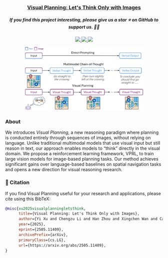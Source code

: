 <h3 align="center">
  <a href="https://arxiv.org/abs/2505.11409">
    Visual Planning: Let's Think Only with Images
  </a>
</h3>
<h5 align="center"> If you find this project interesting, please give us a star ⭐ on GitHub to support us. 🙏🙏 </h2>


<p align="center">
  <a href="https://arxiv.org/abs/2505.11409">
    <img src="https://img.shields.io/badge/Paper-arXiv-b5212f.svg?logo=arxiv" />
  </a>
  <a href="https://huggingface.co/papers/2505.11409">
    <img src="https://img.shields.io/badge/Paper-Hugging%20Face-yellow?logo=huggingface" />
  </a>
  <a href="https://opensource.org/licenses/MIT">
    <img src="https://img.shields.io/badge/LICENSE-MIT-green.svg" />
  </a>
</p>

<p align="center">
  <img src="assets/visual_planning.png" width="75%">
</p>

### About
We introduces *Visual Planning*, a new reasoning paradigm where planning is conducted entirely through sequences of images, without relying on language. Unlike traditional multimodal models that use visual input but still reason in text, our approach enables models to “think” directly in the visual domain. We propose a reinforcement learning framework, VPRL, to train large vision models for image-based planning tasks. Our method achieves significant gains over language-based baselines on spatial navigation tasks and opens a new direction for visual reasoning research.



### 📑 Citation

If you find Visual Planning useful for your research and applications, please cite using this BibTeX:

```bibtex
@misc{xu2025visualplanningletsthink,
      title={Visual Planning: Let's Think Only with Images}, 
      author={Yi Xu and Chengzu Li and Han Zhou and Xingchen Wan and Caiqi Zhang and Anna Korhonen and Ivan Vulić},
      year={2025},
      eprint={2505.11409},
      archivePrefix={arXiv},
      primaryClass={cs.LG},
      url={https://arxiv.org/abs/2505.11409}, 
}
```